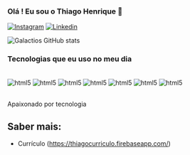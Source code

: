 
### Olá ! Eu sou o Thiago Henrique 👋

[![Instagram](https://img.shields.io/badge/Instagram-E4405F?style=for-the-badge&logo=instagram&logoColor=white)](https://www.instagram.com/thiiago.henri/)
[![Linkedin](https://img.shields.io/badge/LinkedIn-0077B5?style=for-the-badge&logo=linkedin&logoColor=white)](https://www.linkedin.com/in/thiago-henrique-ba1957249/)

![Galactios GitHub stats](https://github-readme-stats.vercel.app/api?username=Galactios&show_icons=true&theme=tokyonight)

### Tecnologias que eu uso no meu dia 

<div> </br>
        <img align="center" alt="html5" src="https://img.shields.io/badge/HTML5-E34F26?style=for-the-badge&logo=html5&logoColor=white"/> 
        <img align="center" alt="html5" src="https://img.shields.io/badge/CSS3-1572B6?style=for-the-badge&logo=css3&logoColor=white"/>
        <img align="center" alt="html5" src="https://img.shields.io/badge/Python-14354C?style=for-the-badge&logo=python&logoColor=white"/>
        <img align="center" alt="html5" src="https://img.shields.io/badge/Node.js-43853D?style=for-the-badge&logo=node.js&logoColor=white"/>
        <img align="center" alt="html5" src="https://img.shields.io/badge/JavaScript-F7DF1E?style=for-the-badge&logo=javascript&logoColor=black"/>
        <img align="center" alt="html5" src="https://img.shields.io/badge/React-20232A?style=for-the-badge&logo=react&logoColor=61DAFB"/>
        <img align="center" alt="html5" src="https://img.shields.io/badge/Angular-DD0031?style=for-the-badge&logo=angular&logoColor=white"/>
</div><br/>

Apaixonado por tecnologia

## Saber mais:
- Currículo (https://thiagocurriculo.firebaseapp.com/)

